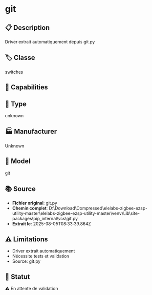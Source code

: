 # git

## 📋 Description
Driver extrait automatiquement depuis git.py

## 🏷️ Classe
switches

## 🔧 Capabilities


## 📡 Type
unknown

## 🏭 Manufacturer
Unknown

## 📱 Model
git

## 📚 Source
- **Fichier original**: git.py
- **Chemin complet**: D:\Download\Compressed\elelabs-zigbee-ezsp-utility-master\elelabs-zigbee-ezsp-utility-master\venv\Lib\site-packages\pip\_internal\vcs\git.py
- **Extrait le**: 2025-08-05T08:33:39.864Z

## ⚠️ Limitations
- Driver extrait automatiquement
- Nécessite tests et validation
- Source: git.py

## 🚀 Statut
⚠️ En attente de validation

